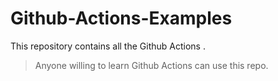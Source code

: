 # Github-Actions-Examples

This repository  contains all the Github Actions .
>Anyone willing to learn Github Actions can use this repo.
